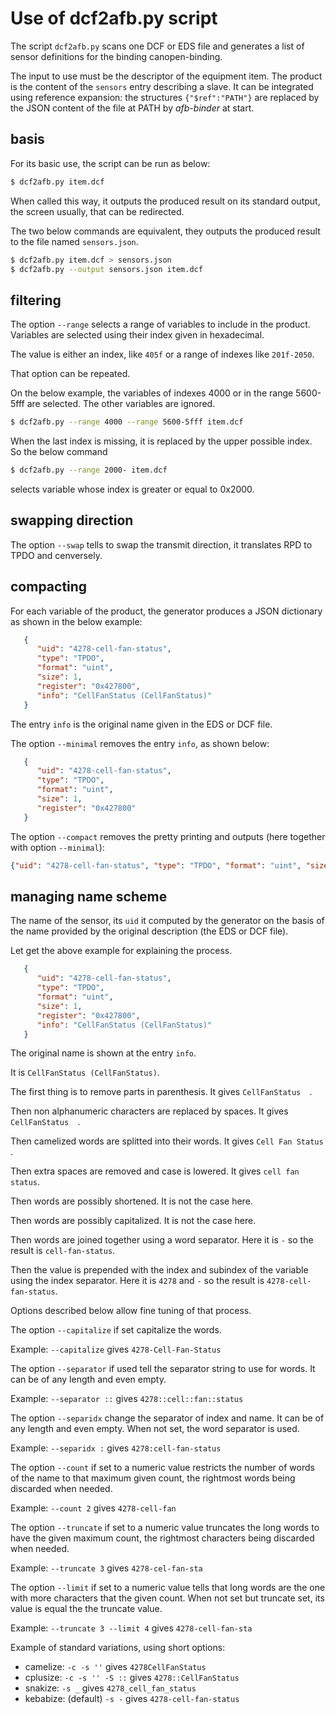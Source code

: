 # Use of dcf2afb.py script

The script `dcf2afb.py` scans one DCF or EDS file and
generates a list of sensor definitions for the binding
canopen-binding.

The input to use must be the descriptor of the equipment
item. The product is the content of the `sensors` entry
describing a slave. It can be integrated using reference
expansion: the structures `{"$ref":"PATH"}` are replaced
by the JSON content of the file at PATH by *afb-binder*
at start.


## basis

For its basic use, the script can be run as below:

```sh
$ dcf2afb.py item.dcf
```

When called this way, it outputs the produced result on its
standard output, the screen usually, that can be redirected.

The two below commands are equivalent, they outputs the
produced result to the file named `sensors.json`.

```sh
$ dcf2afb.py item.dcf > sensors.json
$ dcf2afb.py --output sensors.json item.dcf
```

## filtering

The option `--range` selects a range of variables to include
in the product. Variables are selected using their index given
in hexadecimal.

The value is either an index, like `405f` or a range of indexes
like `201f-2050`.

That option can be repeated.

On the below example, the variables of indexes 4000 or in the
range 5600-5fff are selected. The other variables are ignored.

```sh
$ dcf2afb.py --range 4000 --range 5600-5fff item.dcf
```

When the last index is missing, it is replaced by the upper
possible index. So the below command

```sh
$ dcf2afb.py --range 2000- item.dcf
```

selects variable whose index is greater or equal to 0x2000.


## swapping direction

The option `--swap` tells to swap the transmit direction, it
translates RPD to TPDO and cenversely.


## compacting

For each variable of the product, the generator produces
a JSON dictionary as shown in the below example:

```json
   {
      "uid": "4278-cell-fan-status",
      "type": "TPDO",
      "format": "uint",
      "size": 1,
      "register": "0x427800",
      "info": "CellFanStatus (CellFanStatus)"
   }
```

The entry `info` is the original name given in the EDS or DCF file.

The option `--minimal` removes the entry `info`, as shown below:

```json
   {
      "uid": "4278-cell-fan-status",
      "type": "TPDO",
      "format": "uint",
      "size": 1,
      "register": "0x427800"
   }
```

The option `--compact` removes the pretty printing and outputs
(here together with option `--minimal`):

```json
{"uid": "4278-cell-fan-status", "type": "TPDO", "format": "uint", "size": 1, "register": "0x427800"}
```


## managing name scheme

The name of the sensor, its `uid` it computed by the generator
on the basis of the name provided by the original description
(the EDS or DCF file).

Let get the above example for explaining the process.

```json
   {
      "uid": "4278-cell-fan-status",
      "type": "TPDO",
      "format": "uint",
      "size": 1,
      "register": "0x427800",
      "info": "CellFanStatus (CellFanStatus)"
   }
```

The original name is shown at the entry `info`.

It is `CellFanStatus (CellFanStatus)`.

The first thing is to remove parts in parenthesis.
It gives `CellFanStatus  `.

Then non alphanumeric characters are replaced by spaces.
It gives `CellFanStatus  `.

Then camelized words are splitted into their words.
It gives `Cell Fan Status  `.

Then extra spaces are removed and case is lowered.
It gives `cell fan status`.

Then words are possibly shortened. It is not the case here.

Then words are possibly capitalized. It is not the case here.

Then words are joined together using a word separator.
Here it is `-` so the result is `cell-fan-status`.

Then the value is prepended with the index and subindex of
the variable using the index separator.
Here it is `4278` and `-` so the result is `4278-cell-fan-status`.

Options described below allow fine tuning of that process.

The option `--capitalize` if set capitalize the words.

Example:  `--capitalize` gives `4278-Cell-Fan-Status`

The option `--separator` if used tell the separator string
to use for words. It can be of any length and even empty.

Example:  `--separator ::` gives `4278::cell::fan::status`

The option `--separidx` change the separator of index and name.
It can be of any length and even empty. When not set, the word
separator is used.

Example:  `--separidx :` gives `4278:cell-fan-status`

The option `--count` if set to a numeric value restricts the
number of words of the name to that maximum given count, the
rightmost words being discarded when needed.

Example:  `--count 2` gives `4278-cell-fan`

The option `--truncate` if set to a numeric value truncates
the long words to have the given maximum count, the
rightmost characters being discarded when needed.

Example:  `--truncate 3` gives `4278-cel-fan-sta`

The option `--limit` if set to a numeric value tells that
long words are the one with more characters that the given count.
When not set but truncate set, its value is equal the the truncate
value.

Example:  `--truncate 3 --limit 4` gives `4278-cell-fan-sta`

Example of standard variations, using short options:

- camelize: `-c -s ''` gives `4278CellFanStatus`
- cplusize: `-c -s '' -S ::` gives `4278::CellFanStatus`
- snakize: `-s _` gives `4278_cell_fan_status`
- kebabize: (default) `-s -` gives `4278-cell-fan-status`

